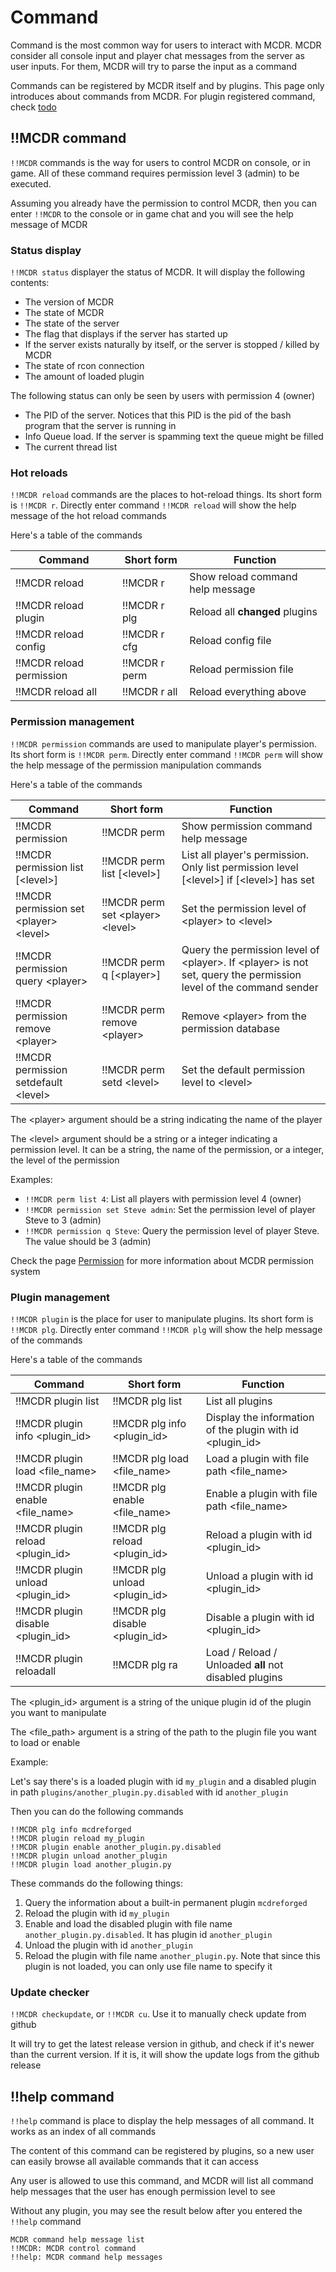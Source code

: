 # Command

Command is the most common way for users to interact with MCDR. MCDR consider all console input and player chat messages from the server as user inputs. For them, MCDR will try to parse the input as a command

Commands can be registered by MCDR itself and by plugins. This page only introduces about commands from MCDR. For plugin registered command, check [todo](#todo)

## !!MCDR command

`!!MCDR` commands is the way for users to control MCDR on console, or in game. All of these command requires permission level 3 (admin) to be executed.

Assuming you already have the permission to control MCDR, then you can enter `!!MCDR` to the console or in game chat and you will see the help message of MCDR

### Status display

`!!MCDR status` displayer the status of MCDR. It will display the following contents:

- The version of MCDR
- The state of MCDR
- The state of the server
- The flag that displays if the server has started up
- If the server exists naturally by itself, or the server is stopped / killed by MCDR
- The state of rcon connection
- The amount of loaded plugin

The following status can only be seen by users with permission 4 (owner)

- The PID of the server. Notices that this PID is the pid of the bash program that the server is running in
- Info Queue load. If the server is spamming text the queue might be filled
- The current thread list


### Hot reloads

`!!MCDR reload` commands are the places to hot-reload things. Its short form is `!!MCDR r`. Directly enter command `!!MCDR reload` will show the help message of the hot reload commands

Here's a table of the commands

| Command | Short form | Function |
|---|---|---|
| !!MCDR reload | !!MCDR r | Show reload command help message |
| !!MCDR reload plugin | !!MCDR r plg | Reload all **changed** plugins  |
| !!MCDR reload config | !!MCDR r cfg | Reload config file |
| !!MCDR reload permission | !!MCDR r perm | Reload permission file |
| !!MCDR reload all | !!MCDR r all | Reload everything above |


### Permission management

`!!MCDR permission` commands are used to manipulate player's permission. Its short form is `!!MCDR perm`. Directly enter command `!!MCDR perm` will show the help message of the permission manipulation commands

Here's a table of the commands

| Command | Short form | Function |
|---|---|---|
| !!MCDR permission | !!MCDR perm | Show permission command help message |
| !!MCDR permission list \[<level\>\] | !!MCDR perm list \[<level\>\] | List all player's permission. Only list permission level \[<level\>\] if \[<level\>\] has set |
| !!MCDR permission set <player\> <level\> | !!MCDR perm set <player\> <level\> | Set the permission level of <player\> to <level\> |
| !!MCDR permission query <player\> | !!MCDR perm q \[<player\>\] | Query the permission level of <player\>. If <player\> is not set, query the permission level of the command sender |
| !!MCDR permission remove <player\> | !!MCDR perm remove <player\> | Remove <player\> from the permission database |
| !!MCDR permission setdefault <level\> | !!MCDR perm setd <level\> | Set the default permission level to <level\> |

The <player\> argument should be a string indicating the name of the player

The <level\> argument should be a string or a integer indicating a permission level. It can be a string, the name of the permission, or a integer, the level of the permission

Examples:

- `!!MCDR perm list 4`: List all players with permission level 4 (owner)
- `!!MCDR permission set Steve admin`: Set the permission level of player Steve to 3 (admin)
- `!!MCDR permission q Steve`: Query the permission level of player Steve. The value should be 3 (admin)

Check the page [Permission](permission.md) for more information about MCDR permission system

### Plugin management

`!!MCDR plugin` is the place for user to manipulate plugins. Its short form is `!!MCDR plg`. Directly enter command `!!MCDR plg` will show the help message of the commands

Here's a table of the commands

| Command | Short form | Function |
|---|---|---|
| !!MCDR plugin list | !!MCDR plg list | List all plugins |
| !!MCDR plugin info <plugin_id\> | !!MCDR plg info <plugin_id\> | Display the information of the plugin with id <plugin_id\> |
| !!MCDR plugin load <file_name\> | !!MCDR plg load <file_name\> | Load a plugin with file path <file_name\> |
| !!MCDR plugin enable <file_name\> | !!MCDR plg enable <file_name\> | Enable a plugin with file path <file_name\> |
| !!MCDR plugin reload <plugin_id\> | !!MCDR plg reload <plugin_id\> | Reload a plugin with id <plugin_id\> |
| !!MCDR plugin unload <plugin_id\> | !!MCDR plg unload <plugin_id\> | Unload a plugin with id <plugin_id\> |
| !!MCDR plugin disable <plugin_id\> | !!MCDR plg disable <plugin_id\> | Disable a plugin with id <plugin_id\> |
| !!MCDR plugin reloadall | !!MCDR plg ra | Load / Reload / Unloaded **all** not disabled plugins |

The <plugin_id\> argument is a string of the unique plugin id of the plugin you want to manipulate

The <file_path\> argument is a string of the path to the plugin file you want to load or enable

Example:

Let's say there's is a loaded plugin with id `my_plugin` and a disabled plugin in path `plugins/another_plugin.py.disabled` with id `another_plugin`

Then you can do the following commands

```
!!MCDR plg info mcdreforged
!!MCDR plugin reload my_plugin
!!MCDR plugin enable another_plugin.py.disabled
!!MCDR plugin unload another_plugin
!!MCDR plugin load another_plugin.py
```

These commands do the following things:

1. Query the information about a built-in permanent plugin `mcdreforged`
2. Reload the plugin with id `my_plugin`
3. Enable and load the disabled plugin with file name `another_plugin.py.disabled`. It has plugin id `another_plugin`
4. Unload the plugin with id `another_plugin`
5. Reload the plugin with file name `another_plugin.py`. Note that since this plugin is not loaded, you can only use file name to specify it

### Update checker

`!!MCDR checkupdate`, or `!!MCDR cu`. Use it to manually check update from github

It will try to get the latest release version in github, and check if it's newer than the current version. If it is, it will show the update logs from the github release

## !!help command

`!!help` command is place to display the help messages of all command. It works as an index of all commands

The content of this command can be registered by plugins, so a new user can easily browse all available commands that it can access

Any user is allowed to use this command, and MCDR will list all command help messages that the user has enough permission level to see

Without any plugin, you may see the result below after you entered the `!!help` command

```
MCDR command help message list
!!MCDR: MCDR control command
!!help: MCDR command help messages
```

